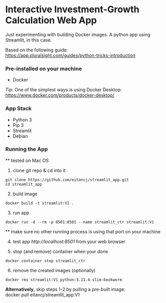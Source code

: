 # Interactive Investment-Growth Calculation Web App 

Just experimenting with building Docker images. A python app using Streamlit, in this case.

Based on the following guide:\
https://app.pluralsight.com/guides/python-tricks-introduction

### Pre-installed on your machine
- Docker

*Tip*: One of the simplest ways is using Docker Desktop:\
https://www.docker.com/products/docker-desktop/
### App Stack
- Python 3
- Pip 3
- Streamlit
- Debian

### Running the App
** tested on Mac OS

1. clone git repo & cd into it
```
git clone https://github.com/eitancj/streamlit_app.git
cd streamlit_app
```

2. build image
```
docker build -t streamlit:V1 .
```

3. run app
```
docker run -d --rm -p 8501:8501 --name streamlit_ctr streamlit:V1
```
** make sure no other running process is using that port on your machine

4. test app
*http://localhost:8501* from your web browser

5. stop (and remove) container when your done
```
docker container stop streamlit_ctr
```

6. remove the created images (optionally)
```
docker rmi streamlit:V1 python:3.11.4-slim-bookworm
```


**Alternatively**, skip steps 1-2 by pulling a pre-built image:\
docker pull eitancj/streamlit_app:V1
